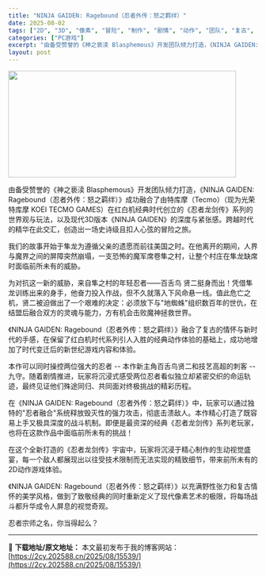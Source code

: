```yaml
---
title: "NINJA GAIDEN: Ragebound（忍者外传：怒之羁绊）"
date: 2025-08-02
tags: ["2D", "3D", "像素", "冒险", "制作", "剧情", "动作", "团队", "复古", "忍者"]
categories: ["PC游戏"]
excerpt: "由备受赞誉的《神之亵渎 Blasphemous》开发团队倾力打造，《NINJA GAIDEN: Ragebound（忍者外传：怒之羁绊）》成功融合了由特库摩（Tecmo）（现为光荣特库摩 KOEI TECMO GAMES）在红白机经典时代创立的《忍者龙剑传》系列的世界观与玩法，以及现代3D版本《NI&hellip;"
layout: post
---
```


<img class="aligncenter size-full wp-image-15515" src="https://2cy.202588.cn/wp-content/uploads/2025/08/2025080212353231.webp" alt="" width="460" height="215" />

由备受赞誉的《神之亵渎 Blasphemous》开发团队倾力打造，《NINJA GAIDEN: Ragebound（忍者外传：怒之羁绊）》成功融合了由特库摩（Tecmo）（现为光荣特库摩 KOEI TECMO GAMES）在红白机经典时代创立的《忍者龙剑传》系列的世界观与玩法，以及现代3D版本《NINJA GAIDEN》的深度与紧张感。跨越时代的精华在此交汇，创造出一场史诗级且扣人心弦的冒险之旅。

我们的故事开始于隼龙为遵循父亲的遗愿而前往美国之时。在他离开的期间，人界与魔界之间的屏障突然崩塌，一支恐怖的魔军席卷隼之村，让整个村庄在隼龙缺席时面临前所未有的威胁。

为对抗这一新的威胁，来自隼之村的年轻忍者——百舌鸟 贤二挺身而出！凭借隼龙训练出来的身手，他奋力投入作战，但不久就落入下风命悬一线。值此危亡之机，贤二被迫做出了一个艰难的决定：必须放下与"地蜘蛛"组织数百年的世仇，在结盟后融合双方的灵魂与能力，方有机会击败魔神拯救世界。

《NINJA GAIDEN: Ragebound（忍者外传：怒之羁绊）》融合了复古的情怀与新时代的手感，在保留了红白机时代系列引人入胜的经典动作体验的基础上，成功地增加了时代变迁后的新世纪游戏内容和体验。

本作可以同时操控两位强大的忍者 -- 本作新主角百舌鸟贤二和技艺高超的刺客 -- 九守。随着剧情推进，玩家将沉浸式感受两位忍者看似独立却紧密交织的命运轨迹，最终见证他们殊途同归、共同面对终极挑战的精彩历程。

在《NINJA GAIDEN: Ragebound（忍者外传：怒之羁绊）》中，玩家可以通过独特的"忍者融合"系统释放毁灭性的强力攻击，彻底击溃敌人。本作精心打造了既容易上手又极具深度的战斗机制。即便是最资深的经典《忍者龙剑传》系列老玩家，也将在这款作品中面临前所未有的挑战！

在这个全新打造的《忍者龙剑传》宇宙中，玩家将沉浸于精心制作的生动视觉盛宴，每一个敌人都展现出以往受技术限制而无法实现的精致细节，带来前所未有的2D动作游戏体验。

《NINJA GAIDEN: Ragebound（忍者外传：怒之羁绊）》以充满野性张力和复古情怀的美学风格，做到了致敬经典的同时重新定义了现代像素艺术的极限，将每场战斗都升华成令人屏息的视觉奇观。

忍者宗师之名，你当得起么？

---
📖 **下载地址/原文地址：** 本文最初发布于我的博客网站：[https://2cy.202588.cn/2025/08/15539/](https://2cy.202588.cn/2025/08/15539/)
